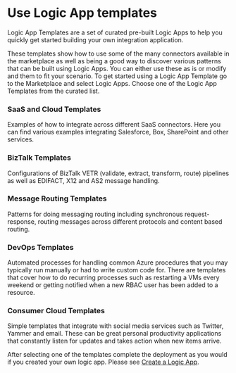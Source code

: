 <properties
 pageTitle="Use Logic App templates"
 description="Learn how to use pre-created Logic App templates to help you get started."
 authors="kevinlam1"
 manager="dwrede"
 editor=""
 services="app-service\logic"
 documentationCenter=""/>

<tags
	ms.service="app-service-logic"
	ms.workload="integration"
	ms.tgt_pltfrm="na"
	ms.devlang="na"
	ms.topic="article"
	ms.date="06/24/2015"
	ms.author="klam"/>

# Use Logic App templates

Logic App Templates are a set of curated pre-built Logic Apps to help you quickly get started building your own integration application.

These templates show how to use some of the many connectors available in the marketplace as well as being a good way to discover various patterns that can be built using Logic Apps.  You can either use these as is or modify and them to fit your scenario.
To get started using a Logic App Template go to the Marketplace and select Logic Apps.  Choose one of the Logic App Templates from the curated list.

### SaaS and Cloud Templates
Examples of how to integrate across different SaaS connectors.  Here you can find various examples integrating Salesforce, Box, SharePoint and other services.

### BizTalk Templates
Configurations of BizTalk VETR (validate, extract, transform, route) pipelines as well as EDIFACT, X12 and AS2 message handling.

### Message Routing Templates
Patterns for doing messaging routing including synchronous request-response, routing messages across different protocols and content based routing.

### DevOps Templates
Automated processes for handling common Azure procedures that you may typically run manually or had to write custom code for.  There are templates that cover how to do recurring processes such as restarting a VMs every weekend or getting notified when a new RBAC user has been added to a resource.

### Consumer Cloud Templates
Simple templates that integrate with social media services such as Twitter, Yammer and email.  These can be great personal productivity applications that constantly listen for updates and takes action when new items arrive.

After selecting one of the templates complete the deployment as you would if you created your own logic app.  Please see [Create a Logic App](app-service-logic-create-a-logic-app.md).
 
